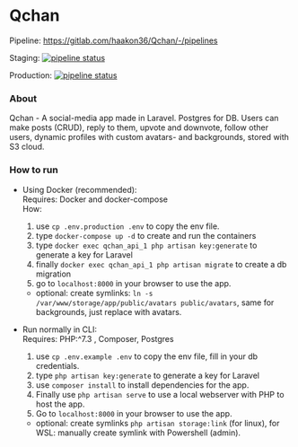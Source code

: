 # Qchan
Pipeline: https://gitlab.com/haakon36/Qchan/-/pipelines

Staging:
[![pipeline status](https://gitlab.com/haakon36/Qchan/badges/staging/pipeline.svg)](https://gitlab.com/haakon36/Qchan/-/commits/staging)

Production:
[![pipeline status](https://gitlab.com/haakon36/Qchan/badges/production/pipeline.svg)](https://gitlab.com/haakon36/Qchan/-/commits/production)

### About

Qchan - A social-media app made in Laravel. Postgres for DB. Users can make posts (CRUD), reply to them, upvote and downvote, follow other users, dynamic profiles with custom avatars- and backgrounds, stored with S3 cloud.

### How to run

* Using Docker (recommended): \
  Requires: Docker and docker-compose \
How: 
  1. use `cp .env.production .env` to copy the env file.
  2. type `docker-compose up -d` to create and run the containers
  3. type `docker exec qchan_api_1 php artisan key:generate` to generate a key for Laravel
  4. finally `docker exec qchan_api_1 php artisan migrate` to create a db migration
  5. go to `localhost:8000` in your browser to use the app.
    * optional: create symlinks: `ln -s /var/www/storage/app/public/avatars public/avatars`, same for backgrounds, just replace with avatars.
    

* Run normally in CLI: \
  Requires: PHP:^7.3 , Composer, Postgres
  1. use `cp .env.example .env` to copy the env file, fill in your db credentials.
  2. type `php artisan key:generate` to generate a key for Laravel
  3. use `composer install` to install dependencies for the app.
  4. Finally use `php artisan serve` to use a local webserver with PHP to host the app.
  5. Go to `localhost:8000` in your browser to use the app.
    * optional: create symlinks `php artisan storage:link` (for linux), for WSL: manually create symlink with Powershell (admin).
